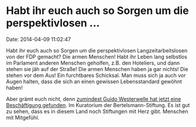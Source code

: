 Habt ihr euch auch so Sorgen um die perspektivlosen \...
========================================================

Date: 2014-04-09 11:02:47

Habt ihr euch auch so Sorgen um die perspektivlosen Langzeitarbeitslosen
von der FDP gemacht? Die armen Menschen! Habt ihr Leben lang selbstlos
im Parlament anderen Menschen geholfen, z.B. den Hoteliers, und dann
stehen sie jäh auf der Straße! Die armen Menschen haben ja gar nichts!
Die stehen vor dem Aus! Ein furchtbares Schicksal. Man muss sich ja auch
vor Augen halten, dass die sich an einen gewissen Lebensstandard gewöhnt
haben!

Aber grämt euch nicht, denn [zumindest Guido Westerwelle hat jetzt eine
Beschäftigung
gefunden](http://www.bertelsmann-stiftung.de/cps/rde/xchg/bst/hs.xsl/nachrichten_120721.htm).
Im Kuratorium der Bertelsmann-Stiftung. Es ist gut zu sehen, dass es in
diesem Land noch Stiftungen mit Herz gibt. Menschen mit Mitgefühl.
